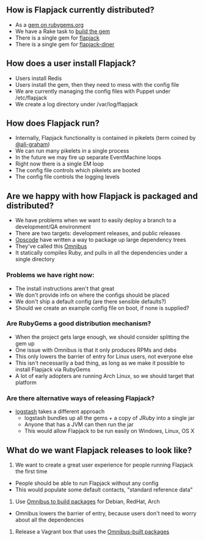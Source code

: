 ## How is Flapjack currently distributed?

* As a [gem on rubygems.org](https://rubygems.org/gems/flapjack)
* We have a Rake task to [build the gem](https://github.com/flpjck/flapjack/wiki/DEVELOPING#releasing)
* There is a single gem for [flapjack](https://rubygems.org/gems/flapjack)
* There is a single gem for [flapjack-diner](https://rubygems.org/gems/flapjack-diner)

## How does a user install Flapjack?

* Users install Redis
* Users install the gem, then they need to mess with the config file
* We are currently managing the config files with Puppet under /etc/flapjack
* We create a log directory under /var/log/flapjack

## How does Flapjack run?

* Internally, Flapjack functionality is contained in pikelets (term coined by [@ali-graham](http://github.com/ali-graham)\)
* We can run many pikelets in a single process
* In the future we may fire up separate EventMachine loops
* Right now there is a single EM loop
* The config file controls which pikelets are booted
* The config file controls the logging levels

## Are we happy with how Flapjack is packaged and distributed?

* We have problems when we want to easily deploy a branch to a development/QA environment
* There are two targets: development releases, and public releases
* [Opscode](http://opscode.com) have written a way to package up large dependency trees
* They've called this [Omnibus](https://github.com/opscode/omnibus)
* It statically compiles Ruby, and pulls in all the dependencies under a single directory

### Problems we have right now:

* The install instructions aren't that great
* We don't provide info on where the configs should be placed
* We don't ship a default config (are there sensible defaults?)
* Should we create an example config file on boot, if none is supplied?

### Are RubyGems a good distribution mechanism?

* When the project gets large enough, we should consider splitting the gem up
* One issue with Omnibus is that it only produces RPMs and debs
* This only lowers the barrier of entry for Linux users, not everyone else
* This isn't necessarily a bad thing, as long as we make it possible to install Flapjack via RubyGems
* A lot of early adopters are running Arch Linux, so we should target that platform

### Are there alternative ways of releasing Flapjack?

* [logstash](http://logstash.net) takes a different approach
  * logstash bundles up all the gems + a copy of JRuby into a single jar
  * Anyone that has a JVM can then run the jar
  * This would allow Flapjack to be run easily on Windows, Linux, OS X

## What do we want Flapjack releases to look like?

1. We want to create a great user experience for people running Flapjack the first time
  * People should be able to run Flapjack without any config
  * This would populate some default contacts, "standard reference data"
1. Use [Omnibus to build packages](https://github.com/flpjck/omnibus-flapjack) for Debian, RedHat, Arch 
  * Omnibus lowers the barrier of entry, because users don't need to worry about all the dependencies
1. Release a Vagrant box that uses the [Omnibus-built packages](https://github.com/flpjck/omnibus-flapjack)